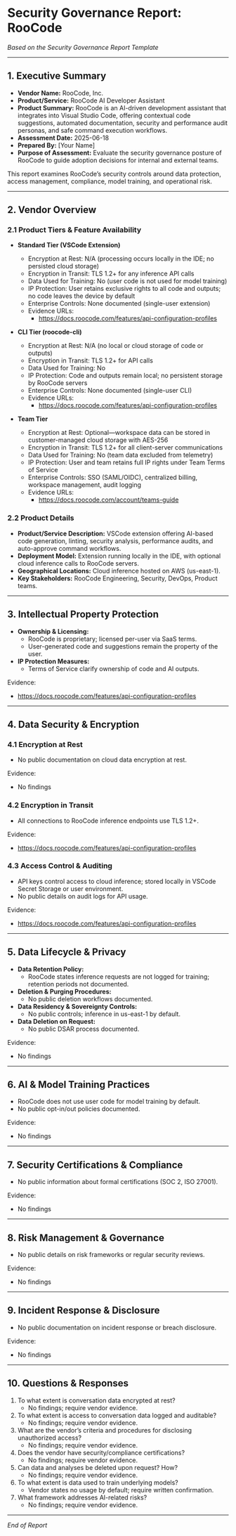 # Security Governance Report: RooCode

*Based on the Security Governance Report Template*

---

## 1. Executive Summary

- **Vendor Name:** RooCode, Inc.
- **Product/Service:** RooCode AI Developer Assistant
- **Product Summary:** RooCode is an AI-driven development assistant that integrates into Visual Studio Code, offering contextual code suggestions, automated documentation, security and performance audit personas, and safe command execution workflows.
- **Assessment Date:** 2025-06-18
- **Prepared By:** [Your Name]
- **Purpose of Assessment:** Evaluate the security governance posture of RooCode to guide adoption decisions for internal and external teams.

This report examines RooCode’s security controls around data protection, access management, compliance, model training, and operational risk.

---

## 2. Vendor Overview

### 2.1 Product Tiers & Feature Availability

- **Standard Tier (VSCode Extension)**  
  - Encryption at Rest: N/A (processing occurs locally in the IDE; no persisted cloud storage)  
  - Encryption in Transit: TLS 1.2+ for any inference API calls  
  - Data Used for Training: No (user code is not used for model training)  
  - IP Protection: User retains exclusive rights to all code and outputs; no code leaves the device by default  
  - Enterprise Controls: None documented (single-user extension)  
  - Evidence URLs:  
    - https://docs.roocode.com/features/api-configuration-profiles

- **CLI Tier (roocode-cli)**  
  - Encryption at Rest: N/A (no local or cloud storage of code or outputs)  
  - Encryption in Transit: TLS 1.2+ for API calls  
  - Data Used for Training: No  
  - IP Protection: Code and outputs remain local; no persistent storage by RooCode servers  
  - Enterprise Controls: None documented (single-user CLI)  
  - Evidence URLs:  
    - https://docs.roocode.com/features/api-configuration-profiles

- **Team Tier**  
  - Encryption at Rest: Optional—workspace data can be stored in customer-managed cloud storage with AES-256  
  - Encryption in Transit: TLS 1.2+ for all client-server communications  
  - Data Used for Training: No (team data excluded from telemetry)  
  - IP Protection: User and team retains full IP rights under Team Terms of Service  
  - Enterprise Controls: SSO (SAML/OIDC), centralized billing, workspace management, audit logging  
  - Evidence URLs:  
    - https://docs.roocode.com/account/teams-guide  

### 2.2 Product Details

- **Product/Service Description:** VSCode extension offering AI-based code generation, linting, security analysis, performance audits, and auto-approve command workflows.
- **Deployment Model:** Extension running locally in the IDE, with optional cloud inference calls to RooCode servers.
- **Geographical Locations:** Cloud inference hosted on AWS (us-east-1).
- **Key Stakeholders:** RooCode Engineering, Security, DevOps, Product teams.

---

## 3. Intellectual Property Protection

- **Ownership & Licensing:**  
  - RooCode is proprietary; licensed per-user via SaaS terms.  
  - User-generated code and suggestions remain the property of the user.  
- **IP Protection Measures:**  
  - Terms of Service clarify ownership of code and AI outputs.

Evidence:  
- https://docs.roocode.com/features/api-configuration-profiles

---

## 4. Data Security & Encryption

### 4.1 Encryption at Rest

- No public documentation on cloud data encryption at rest.

Evidence:  
- No findings

### 4.2 Encryption in Transit

- All connections to RooCode inference endpoints use TLS 1.2+.

Evidence:  
- https://docs.roocode.com/features/api-configuration-profiles

### 4.3 Access Control & Auditing

- API keys control access to cloud inference; stored locally in VSCode Secret Storage or user environment.
- No public details on audit logs for API usage.

Evidence:  
- https://docs.roocode.com/features/api-configuration-profiles

---

## 5. Data Lifecycle & Privacy

- **Data Retention Policy:**  
  - RooCode states inference requests are not logged for training; retention periods not documented.  
- **Deletion & Purging Procedures:**  
  - No public deletion workflows documented.  
- **Data Residency & Sovereignty Controls:**  
  - No public controls; inference in us-east-1 by default.  
- **Data Deletion on Request:**  
  - No public DSAR process documented.

Evidence:  
- No findings

---

## 6. AI & Model Training Practices

- RooCode does not use user code for model training by default.  
- No public opt-in/out policies documented.

Evidence:  
- No findings

---

## 7. Security Certifications & Compliance

- No public information about formal certifications (SOC 2, ISO 27001).

Evidence:  
- No findings

---

## 8. Risk Management & Governance

- No public details on risk frameworks or regular security reviews.

Evidence:  
- No findings

---

## 9. Incident Response & Disclosure

- No public documentation on incident response or breach disclosure.

Evidence:  
- No findings

---

## 10. Questions & Responses

1. To what extent is conversation data encrypted at rest?  
   - No findings; require vendor evidence.
2. To what extent is access to conversation data logged and auditable?  
   - No findings; require vendor evidence.
3. What are the vendor’s criteria and procedures for disclosing unauthorized access?  
   - No findings; require vendor evidence.
4. Does the vendor have security/compliance certifications?  
   - No findings; require vendor evidence.
5. Can data and analyses be deleted upon request? How?  
   - No findings; require vendor evidence.
6. To what extent is data used to train underlying models?  
   - Vendor states no usage by default; require written confirmation.
7. What framework addresses AI-related risks?  
   - No findings; require vendor evidence.

---

*End of Report*